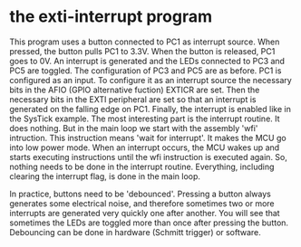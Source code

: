 # the exti-interrupt program

This program uses a button connected to PC1 as interrupt source. When pressed, the button pulls PC1 to 3.3V. When the button  is released, PC1 goes to 0V. An interrupt is generated and the
LEDs connected to PC3 and PC5 are toggled. The configuration of PC3 and PC5 are as before. PC1 is configured as an input. To configure it as an interrupt source the necessary bits in the AFIO
(GPIO alternative fuction) EXTICR are set. Then the necessary bits in the EXTI peripheral are set so that an interrupt is generated on the falling edge on PC1. Finally, the interrupt is enabled
like in the SysTick example. The most interesting part is the interrupt routine. It does nothing. But in the main loop we start with the assembly 'wfi' intruction. This instruction means 'wait for
interrupt'. It makes the MCU go into low power mode. When an interrupt occurs, the MCU wakes up and starts executing instructions until the wfi instruction is executed again. So, nothing needs to
be done in the interrupt routine. Everything, including clearing the interrupt flag, is done in the main loop.

In practice, buttons need to be 'debounced'. Pressing a button always generates some electrical noise, and therefore sometimes two or more interrupts are generated very quickly one after another.
You will see that sometimes the LEDs are toggled more than once after pressing the button. Debouncing can be done in hardware (Schmitt trigger) or software.
